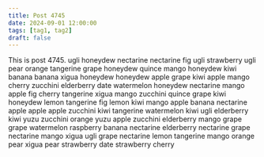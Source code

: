 ```yaml
---
title: Post 4745
date: 2024-09-01 12:00:00
tags: [tag1, tag2]
draft: false
---
```

This is post 4745.
ugli
honeydew
nectarine
nectarine
fig
ugli
strawberry
ugli
pear
orange
tangerine
grape
honeydew
quince
mango
honeydew
kiwi
banana
banana
xigua
honeydew
honeydew
apple
grape
kiwi
apple
mango
cherry
zucchini
elderberry
date
watermelon
honeydew
nectarine
mango
apple
fig
cherry
tangerine
xigua
mango
zucchini
quince
grape
kiwi
honeydew
lemon
tangerine
fig
lemon
kiwi
mango
apple
banana
nectarine
apple
apple
apple
zucchini
kiwi
tangerine
watermelon
kiwi
ugli
elderberry
kiwi
yuzu
zucchini
orange
yuzu
apple
zucchini
elderberry
mango
grape
grape
watermelon
raspberry
banana
nectarine
elderberry
nectarine
grape
nectarine
mango
xigua
ugli
grape
nectarine
lemon
tangerine
mango
orange
pear
xigua
pear
strawberry
date
strawberry
cherry
